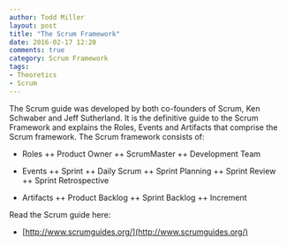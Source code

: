 ```yaml
---
author: Todd Miller 
layout: post
title: "The Scrum Framework"
date: 2016-02-17 12:20
comments: true
category: Scrum Framework
tags:
- Theoretics
- Scrum
---
```


The Scrum guide was developed by both co-founders of Scrum, Ken Schwaber and Jeff Sutherland. It is the definitive guide to the Scrum Framework and explains the Roles, Events and Artifacts that comprise the Scrum framework. The Scrum framework consists of:

+ Roles
++ Product Owner
++ ScrumMaster
++ Development Team

+ Events
++ Sprint
++ Daily Scrum
++ Sprint Planning
++ Sprint Review
++ Sprint Retrospective

+ Artifacts
++ Product Backlog
++ Sprint Backlog
++ Increment

Read the Scrum guide here:

+ [http://www.scrumguides.org/](http://www.scrumguides.org/)


